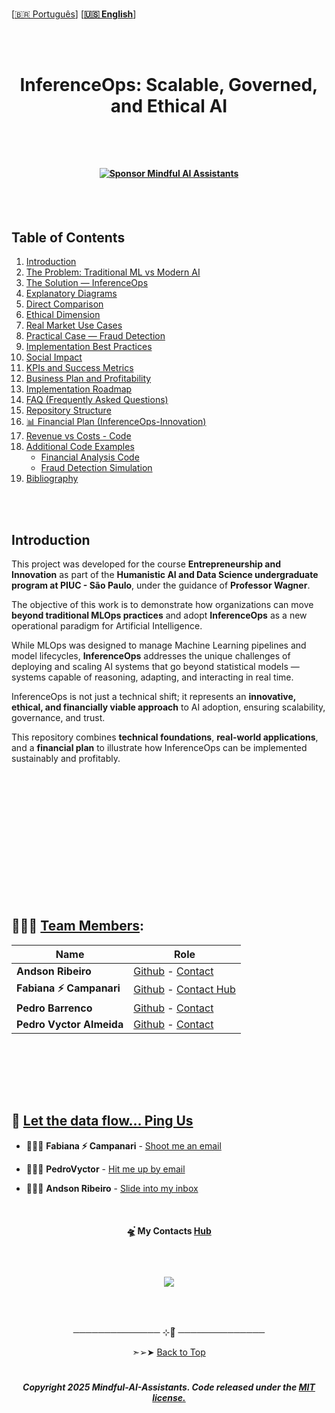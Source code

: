
 <br>
 
 \[[🇧🇷 Português](README.pt_BR.md)\] \[**[🇺🇸 English](README.md)**\]

  <br><br>


 
 #  <p align="center">  InferenceOps: Scalable, Governed, and Ethical AI



 <br><br>


#### <p align="center"> [![Sponsor Mindful AI Assistants](https://img.shields.io/badge/Sponsor-Mindful%20AI%20%20Assistants-brightgreen?logo=GitHub)](https://github.com/sponsors/Mindful-AI-Assistants)

<br><br>


##  Table of Contents

1. [Introduction](#1-introduction)  
2. [The Problem: Traditional ML vs Modern AI](#2-the-problem-traditional-ml-vs-modern-ai)  
3. [The Solution — InferenceOps](#3-the-solution--inferenceops)  
4. [Explanatory Diagrams](#4-explanatory-diagrams)  
5. [Direct Comparison](#5-direct-comparison)  
6. [Ethical Dimension](#6-ethical-dimension)  
7. [Real Market Use Cases](#7-real-market-use-cases)  
8. [Practical Case — Fraud Detection](#8-practical-case--fraud-detection)  
9. [Implementation Best Practices](#9-implementation-best-practices)  
10. [Social Impact](#10-social-impact)  
11. [KPIs and Success Metrics](#11-kpis-and-success-metrics)  
12. [Business Plan and Profitability](#12-business-plan-and-profitability)  
13. [Implementation Roadmap](#13-implementation-roadmap)  
14. [FAQ (Frequently Asked Questions)](#14-faq-frequently-asked-questions)  
15. [Repository Structure](#15-repository-structure)  
16. [📊 Financial Plan (InferenceOps-Innovation)](#16-financial-plan-inferenceops-innovation)  
17. [Revenue vs Costs - Code]()
18. [Additional Code Examples]()
     - [Financial Analysis Code]() 
     - [Fraud Detection Simulation]()
19. [Bibliography]()




<br><br>


## Introduction

This project was developed for the course **Entrepreneurship and Innovation** as part of the **Humanistic AI and Data Science undergraduate program at PIUC - São Paulo**, under the guidance of **Professor Wagner**.  

The objective of this work is to demonstrate how organizations can move **beyond traditional MLOps practices** and adopt **InferenceOps** as a new operational paradigm for Artificial Intelligence.  

While MLOps was designed to manage Machine Learning pipelines and model lifecycles, **InferenceOps** addresses the unique challenges of deploying and scaling AI systems that go beyond statistical models — systems capable of reasoning, adapting, and interacting in real time.  

InferenceOps is not just a technical shift; it represents an **innovative, ethical, and financially viable approach** to AI adoption, ensuring scalability, governance, and trust.  

This repository combines **technical foundations**, **real-world applications**, and a **financial plan** to illustrate how InferenceOps can be implemented sustainably and profitably.



















































<br><br>
<br><br>
<br><br>
<br><br>
<br><br>
<br><br>

## 🧑🏼‍🚀 [Team Members]():

| Name                    | Role                                             |
|-------------------------|--------------------------------------------------|
| **Andson Ribeiro**       | [Github](https://github.com/andsonandreribeiro09) - [Contact]() |
| **Fabiana ⚡️ Campanari** | [Github](https://github.com/FabianaCampanari) - [Contact Hub](https://linktr.ee/fabianacampanari)   |
| **Pedro Barrenco** |   [Github]()  - [Contact]()  |
|  **Pedro Vyctor Almeida** |  [Github](https://github.com/ppvyctor) - [Contact]()    |


<br><br>

<br><br>

## 💌 [Let the data flow... Ping Us]()


- 👩🏻‍🚀 **Fabiana ⚡️ Campanari** - [Shoot me an email](mailto:fabicampanari@proton.me)
  
- 🧑🏼‍🚀 **PedroVyctor** - [Hit me up by email](mailto:pedro.vyctor00@gmail.com)

- 👨🏽‍🚀 **Andson Ribeiro** - [Slide into my inbox]()



<br> 


#### <p align="center">  🛸๋ My Contacts [Hub](https://linktr.ee/fabianacampanari)


<br>

### <p align="center"> <img src="https://github.com/user-attachments/assets/517fc573-7607-4c5d-82a7-38383cc0537d" />


<br><br>

<p align="center">  ────────────── ⊹🔭๋ ──────────────

<!--
<p align="center">  ────────────── 🛸๋*ੈ✩* 🔭*ੈ₊ ──────────────
-->

<br>

<p align="center"> ➣➢➤ <a href="#top">Back to Top </a>
  


#

##### <p align="center"> Copyright 2025 Mindful-AI-Assistants. Code released under the  [MIT license.](https://github.com/Mindful-AI-Assistants/planet-smart-city-laguna-iot-pucsp/blob/7ac78ed36a9256cbdc0941dbd44fd13b545bc2dd/LICENSE)



